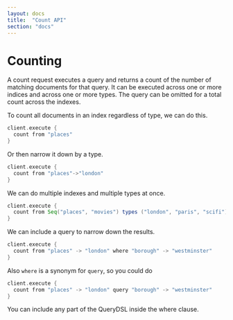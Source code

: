 ```yaml
---
layout: docs
title:  "Count API"
section: "docs"
---
```


# Counting

A count request executes a query and returns a count of the number of matching documents for that query.
It can be executed across one or more indices and across one or more types. The query can be omitted for a total
count across the indexes.

To count all documents in an index regardless of type, we can do this.

```scala
client.execute {
  count from "places"
}
```

Or then narrow it down by a type.

```scala
client.execute {
  count from "places"->"london"
}
```

We can do multiple indexes and multiple types at once.

```scala
client.execute {
  count from Seq("places", "movies") types ("london", "paris", "scifi")
}
```

We can include a query to narrow down the results.

```scala
client.execute {
  count from "places" -> "london" where "borough" -> "westminster"
}
```

Also `where` is a synonym for `query`, so you could do

```scala
client.execute {
  count from "places" -> "london" query "borough" -> "westminster"
}
```

You can include any part of the QueryDSL inside the where clause.
